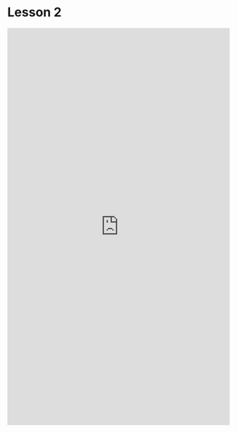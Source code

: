# Lesson 2

<iframe src="https://tumde-my.sharepoint.com/personal/yushuo_feng_tum_de/_layouts/15/embed.aspx?UniqueId=5e398570-769d-4a76-8ab8-ddf6dad4ec2a" width="100%" height="900px" frameborder="0" scrolling="no" allowfullscreen title="Lesson 2"></iframe>